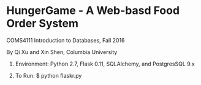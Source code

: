# HungerGame - A Web-basd Food Order System

COMS4111 Introduction to Databases, Fall 2016

By Qi Xu and Xin Shen, Columbia University

1. Environment: Python 2.7, Flask 0.11, SQLAlchemy, and PostgresSQL 9.x

2. To Run: $ python flaskr.py
